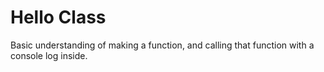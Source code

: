 Hello Class
====================

Basic understanding of making a function, and calling that function with a console log inside.
